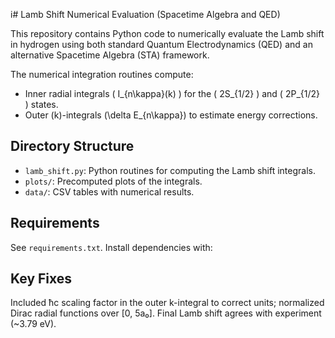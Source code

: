 i# Lamb Shift Numerical Evaluation (Spacetime Algebra and QED)

This repository contains Python code to numerically evaluate the Lamb shift in hydrogen using both standard Quantum Electrodynamics (QED) and an alternative Spacetime Algebra (STA) framework.

The numerical integration routines compute:
- Inner radial integrals \( I_{n\kappa}(k) \) for the \( 2S_{1/2} \) and \( 2P_{1/2} \) states.
- Outer \(k\)-integrals \(\delta E_{n\kappa}\) to estimate energy corrections.

## Directory Structure
- `lamb_shift.py`: Python routines for computing the Lamb shift integrals.
- `plots/`: Precomputed plots of the integrals.
- `data/`: CSV tables with numerical results.

## Requirements
See `requirements.txt`. Install dependencies with:


## Key Fixes
Included ħc scaling factor in the outer k-integral to correct units; normalized Dirac radial functions over [0, 5a₀]. Final Lamb shift agrees with experiment (~3.79 eV).
